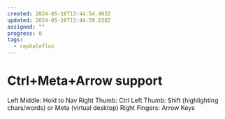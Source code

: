 ```yaml
---
created: 2024-05-16T13:44:54.403Z
updated: 2024-05-16T13:44:59.638Z
assigned: ""
progress: 0
tags:
  - cephaloflux
---
```


# Ctrl+Meta+Arrow support

Left Middle: Hold to Nav
Right Thumb: Ctrl
Left Thumb: Shift (highlighting chars/words) or Meta (virtual desktop)
Right Fingers: Arrow Keys
